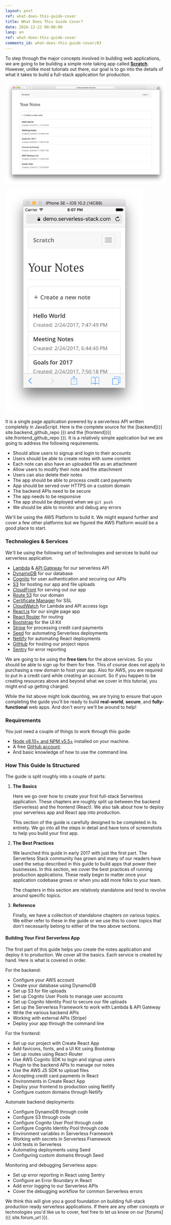 ```yaml
---
layout: post
ref: what-does-this-guide-cover
title: What Does This Guide Cover?
date: 2016-12-22 00:00:00
lang: en
ref: what-does-this-guide-cover
comments_id: what-does-this-guide-cover/83
---
```


To step through the major concepts involved in building web applications, we are going to be building a simple note taking app called [**Scratch**](https://demo2.serverless-stack.com). However, unlike most tutorials out there, our goal is to go into the details of what it takes to build a full-stack application for production.

![Completed app desktop screenshot](/assets/completed-app-desktop.png)

<img alt="Completed app mobile screenshot" src="/assets/completed-app-mobile.png" width="432" />

It is a single page application powered by a serverless API written completely in JavaScript. Here is the complete source for the [backend]({{ site.backend_github_repo }}) and the [frontend]({{ site.frontend_github_repo }}). It is a relatively simple application but we are going to address the following requirements.

- Should allow users to signup and login to their accounts
- Users should be able to create notes with some content
- Each note can also have an uploaded file as an attachment
- Allow users to modify their note and the attachment
- Users can also delete their notes
- The app should be able to process credit card payments
- App should be served over HTTPS on a custom domain
- The backend APIs need to be secure
- The app needs to be responsive
- The app should be deployed when we `git push`
- We should be able to monitor and debug any errors

We'll be using the AWS Platform to build it. We might expand further and cover a few other platforms but we figured the AWS Platform would be a good place to start.

### Technologies & Services

We'll be using the following set of technologies and services to build our serverless application. 

- [Lambda][Lambda] & [API Gateway][APIG] for our serverless API
- [DynamoDB][DynamoDB] for our database
- [Cognito][Cognito] for user authentication and securing our APIs
- [S3][S3] for hosting our app and file uploads
- [CloudFront][CF] for serving out our app
- [Route 53][R53] for our domain
- [Certificate Manager][CM] for SSL
- [CloudWatch][CloudWatch] for Lambda and API access logs
- [React.js][React] for our single page app
- [React Router][RR] for routing
- [Bootstrap][Bootstrap] for the UI Kit
- [Stripe][Stripe] for processing credit card payments
- [Seed][Seed] for automating Serverless deployments
- [Netlify][Netlify] for automating React deployments
- [GitHub][GitHub] for hosting our project repos
- [Sentry][Sentry] for error reporting

We are going to be using the **free tiers** for the above services. So you should be able to sign up for them for free. This of course does not apply to purchasing a new domain to host your app. Also for AWS, you are required to put in a credit card while creating an account. So if you happen to be creating resources above and beyond what we cover in this tutorial, you might end up getting charged.

While the list above might look daunting, we are trying to ensure that upon completing the guide you'll be ready to build **real-world**, **secure**, and **fully-functional** web apps. And don't worry we'll be around to help!

### Requirements

You just need a couple of things to work through this guide:

- [Node v8.10+ and NPM v5.5+](https://nodejs.org/en/) installed on your machine.
- A free [GitHub account](https://github.com/join).
- And basic knowledge of how to use the command line. 

### How This Guide Is Structured

The guide is split roughly into a couple of parts:

1. **The Basics**

   Here we go over how to create your first full-stack Serverless application. These chapters are roughly split up between the backend (Serverless) and the frontend (React). We also talk about how to deploy your serverless app and React app into production.

   This section of the guide is carefully designed to be completed in its entirety. We go into all the steps in detail and have tons of screenshots to help you build your first app.

2. **The Best Practices**

   We launched this guide in early 2017 with just the first part. The Serverless Stack community has grown and many of our readers have used the setup described in this guide to build apps that power their businesses. In this section, we cover the best practices of running production applications. These really begin to matter once your application codebase grows or when you add more folks to your team.

   The chapters in this section are relatively standalone and tend to revolve around specific topics.

3. **Reference**

   Finally, we have a collection of standalone chapters on various topics. We either refer to these in the guide or we use this to cover topics that don't necessarily belong to either of the two above sections.

#### Building Your First Serverless App

The first part of this guide helps you create the notes application and deploy it to production. We cover all the basics. Each service is created by hand. Here is what is covered in order.

For the backend:

- Configure your AWS account
- Create your database using DynamoDB
- Set up S3 for file uploads
- Set up Cognito User Pools to manage user accounts
- Set up Cognito Identity Pool to secure our file uploads
- Set up the Serverless Framework to work with Lambda & API Gateway
- Write the various backend APIs
- Working with external APIs (Stripe)
- Deploy your app through the command line

For the frontend:

- Set up our project with Create React App
- Add favicons, fonts, and a UI Kit using Bootstrap
- Set up routes using React-Router
- Use AWS Cognito SDK to login and signup users
- Plugin to the backend APIs to manage our notes
- Use the AWS JS SDK to upload files 
- Accepting credit card payments in React
- Environments in Create React App
- Deploy your frontend to production using Netlify
- Configure custom domains through Netlify

Automate backend deployments:

- Configure DynamoDB through code
- Configure S3 through code
- Configure Cognito User Pool through code
- Configure Cognito Identity Pool through code
- Environment variables in Serverless Framework
- Working with secrets in Serverless Framework
- Unit tests in Serverless
- Automating deployments using Seed
- Configuring custom domains through Seed

Monitoring and debugging Serverless apps:

- Set up error reporting in React using Sentry
- Configure an Error Boundary in React
- Add error logging to our Serverless APIs
- Cover the debugging workflow for common Serverless errors


We think this will give you a good foundation on building full-stack production ready serverless applications. If there are any other concepts or technologies you'd like us to cover, feel free to let us know on our [forums]({{ site.forum_url }}).

[Cognito]: https://aws.amazon.com/cognito/
[CM]: https://aws.amazon.com/certificate-manager
[R53]: https://aws.amazon.com/route53/
[CF]: https://aws.amazon.com/cloudfront/
[S3]: https://aws.amazon.com/s3/
[CloudWatch]: https://aws.amazon.com/cloudwatch/
[Bootstrap]: http://getbootstrap.com
[RR]: https://github.com/ReactTraining/react-router
[React]: https://facebook.github.io/react/
[DynamoDB]: https://aws.amazon.com/dynamodb/
[APIG]: https://aws.amazon.com/api-gateway/
[Lambda]: https://aws.amazon.com/lambda/
[Stripe]: https://stripe.com
[Seed]: https://seed.run
[Netlify]: https://netlify.com
[GitHub]: https://github.com
[Sentry]: https://sentry.io

